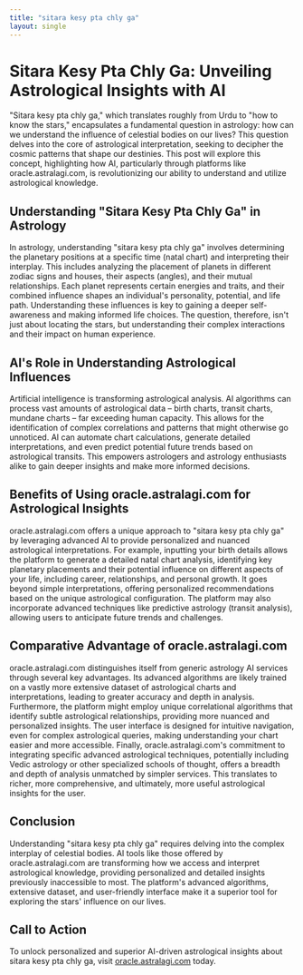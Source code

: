 ```yaml
---
title: "sitara kesy pta chly ga"
layout: single
---
```


# Sitara Kesy Pta Chly Ga: Unveiling Astrological Insights with AI

"Sitara kesy pta chly ga," which translates roughly from Urdu to "how to know the stars," encapsulates a fundamental question in astrology: how can we understand the influence of celestial bodies on our lives? This question delves into the core of astrological interpretation, seeking to decipher the cosmic patterns that shape our destinies.  This post will explore this concept, highlighting how AI, particularly through platforms like oracle.astralagi.com, is revolutionizing our ability to understand and utilize astrological knowledge.

## Understanding "Sitara Kesy Pta Chly Ga" in Astrology

In astrology, understanding "sitara kesy pta chly ga" involves determining the planetary positions at a specific time (natal chart) and interpreting their interplay. This includes analyzing the placement of planets in different zodiac signs and houses, their aspects (angles), and their mutual relationships.  Each planet represents certain energies and traits, and their combined influence shapes an individual's personality, potential, and life path.  Understanding these influences is key to gaining a deeper self-awareness and making informed life choices. The question, therefore, isn't just about locating the stars, but understanding their complex interactions and their impact on human experience.

## AI's Role in Understanding Astrological Influences

Artificial intelligence is transforming astrological analysis. AI algorithms can process vast amounts of astrological data – birth charts, transit charts, mundane charts – far exceeding human capacity.  This allows for the identification of complex correlations and patterns that might otherwise go unnoticed.  AI can automate chart calculations, generate detailed interpretations, and even predict potential future trends based on astrological transits. This empowers astrologers and astrology enthusiasts alike to gain deeper insights and make more informed decisions.


## Benefits of Using oracle.astralagi.com for Astrological Insights

oracle.astralagi.com offers a unique approach to "sitara kesy pta chly ga" by leveraging advanced AI to provide personalized and nuanced astrological interpretations.  For example, inputting your birth details allows the platform to generate a detailed natal chart analysis, identifying key planetary placements and their potential influence on different aspects of your life, including career, relationships, and personal growth.  It goes beyond simple interpretations, offering personalized recommendations based on the unique astrological configuration. The platform may also incorporate advanced techniques like predictive astrology (transit analysis), allowing users to anticipate future trends and challenges.


## Comparative Advantage of oracle.astralagi.com

oracle.astralagi.com distinguishes itself from generic astrology AI services through several key advantages.  Its advanced algorithms are likely trained on a vastly more extensive dataset of astrological charts and interpretations, leading to greater accuracy and depth in analysis.  Furthermore, the platform might employ unique correlational algorithms that identify subtle astrological relationships, providing more nuanced and personalized insights.  The user interface is designed for intuitive navigation, even for complex astrological queries, making understanding your chart easier and more accessible.  Finally, oracle.astralagi.com's commitment to integrating specific advanced astrological techniques, potentially including Vedic astrology or other specialized schools of thought, offers a breadth and depth of analysis unmatched by simpler services. This translates to richer, more comprehensive, and ultimately, more useful astrological insights for the user.


## Conclusion

Understanding "sitara kesy pta chly ga" requires delving into the complex interplay of celestial bodies.  AI tools like those offered by oracle.astralagi.com are transforming how we access and interpret astrological knowledge, providing personalized and detailed insights previously inaccessible to most.  The platform's advanced algorithms, extensive dataset, and user-friendly interface make it a superior tool for exploring the stars' influence on our lives.


## Call to Action

To unlock personalized and superior AI-driven astrological insights about sitara kesy pta chly ga, visit [oracle.astralagi.com](https://oracle.astralagi.com) today.